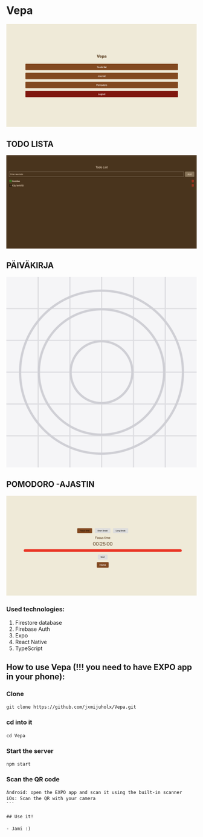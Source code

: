 # Vepa

![Alt text](assets/home.png)

## TODO LISTA

![Alt text](assets/todolist.png)

## PÄIVÄKIRJA

![Alt text](assets/icon.png)

## POMODORO -AJASTIN

![Alt text](assets/pomodoro.png)

### Used technologies:

1. Firestore database
2. Firebase Auth
3. Expo
4. React Native
5. TypeScript

## How to use Vepa (!!! you need to have EXPO app in your phone):

### Clone

```
git clone https://github.com/jxmijuholx/Vepa.git
```

### cd into it

```
cd Vepa
```

### Start the server

```
npm start
```

### Scan the QR code

````
Android: open the EXPO app and scan it using the built-in scanner
iOs: Scan the QR with your camera
```

## Use it!

- Jami :)

